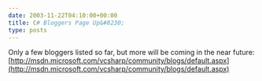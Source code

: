 ```yaml
---
date: 2003-11-22T04:10:00+00:00
title: C# Bloggers Page Up&#8230;
type: posts
---
```

Only a few bloggers listed so far, but more will be coming in the near future: [http://msdn.microsoft.com/vcsharp/community/blogs/default.aspx](http://msdn.microsoft.com/vcsharp/community/blogs/default.aspx)
